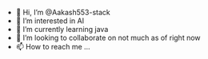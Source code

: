 - 👋 Hi, I’m @Aakash553-stack
- 👀 I’m interested in AI
- 🌱 I’m currently learning java
- 💞️ I’m looking to collaborate on not much as of right now 
- 📫 How to reach me ...

<!---
Aakash553-stack/Aakash553-stack is a ✨ special ✨ repository because its `README.md` (this file) appears on your GitHub profile.
You can click the Preview link to take a look at your changes.
--->
